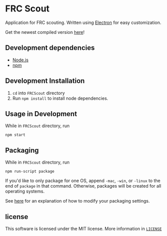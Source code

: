 # FRC Scout
Application for FRC scouting. Written using [Electron](http://electron.atom.io/) for easy customization.

Get the newest compiled version [here](releases)!

## Development dependencies
* [Node.js](https://nodejs.org)
* [npm](https://npmjs.com)

## Development Installation
1. `cd` into `FRCScout` directory
2. Run `npm install` to install node dependencies.

## Usage in Development
While in `FRCScout` directory, run

    npm start

## Packaging
While in `FRCScout` directory, run

    npm run-script package

If you'd like to only package for one OS, append `-mac`, `-win`, or `-linux` to the end of `package` in that command. Otherwise, packages will be created for all operating systems.

See [here](https://github.com/electron-userland/electron-packager#readme) for an explanation of how to modify your packaging settings.

## license
This software is licensed under the MIT license. More information in [`LICENSE`](LICENSE)